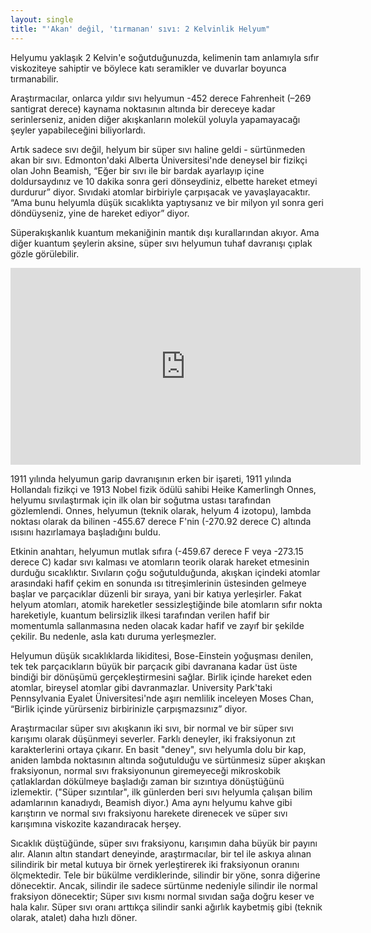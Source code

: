 ```yaml
---
layout: single
title: "'Akan' değil, 'tırmanan' sıvı: 2 Kelvinlik Helyum"
---
```

Helyumu yaklaşık 2 Kelvin'e soğutduğunuzda, kelimenin tam anlamıyla sıfır viskoziteye sahiptir ve böylece katı seramikler ve duvarlar boyunca tırmanabilir.

Araştırmacılar, onlarca yıldır sıvı helyumun -452 derece Fahrenheit (–269 santigrat derece) kaynama noktasının altında bir dereceye kadar serinlerseniz, aniden diğer akışkanların molekül yoluyla yapamayacağı şeyler yapabileceğini biliyorlardı.

Artık sadece sıvı değil, helyum bir süper sıvı haline geldi - sürtünmeden akan bir sıvı. Edmonton'daki Alberta Üniversitesi'nde deneysel bir fizikçi olan John Beamish, “Eğer bir sıvı ile bir bardak ayarlayıp içine doldursaydınız ve 10 dakika sonra geri dönseydiniz, elbette hareket etmeyi durdurur” diyor. Sıvıdaki atomlar birbiriyle çarpışacak ve yavaşlayacaktır. “Ama bunu helyumla düşük sıcaklıkta yaptıysanız ve bir milyon yıl sonra geri döndüyseniz, yine de hareket ediyor” diyor.

Süperakışkanlık kuantum mekaniğinin mantık dışı kurallarından akıyor. Ama diğer kuantum şeylerin aksine, süper sıvı helyumun tuhaf davranışı çıplak gözle görülebilir.

<iframe width="560" height="315" src="https://www.youtube.com/embed/2Z6UJbwxBZI" frameborder="0" allow="accelerometer; autoplay; encrypted-media; gyroscope; picture-in-picture" allowfullscreen></iframe>

1911 yılında helyumun garip davranışının erken bir işareti, 1911 yılında Hollandalı fizikçi ve 1913 Nobel fizik ödülü sahibi Heike Kamerlingh Onnes, helyumu sıvılaştırmak için ilk olan bir soğutma ustası tarafından gözlemlendi. Onnes, helyumun (teknik olarak, helyum 4 izotopu), lambda noktası olarak da bilinen -455.67 derece F'nin (-270.92 derece C) altında ısısını hazırlamaya başladığını buldu.

Etkinin anahtarı, helyumun mutlak sıfıra (-459.67 derece F veya -273.15 derece C) kadar sıvı kalması ve atomların teorik olarak hareket etmesinin durduğu sıcaklıktır. Sıvıların çoğu soğutulduğunda, akışkan içindeki atomlar arasındaki hafif çekim en sonunda ısı titreşimlerinin üstesinden gelmeye başlar ve parçacıklar düzenli bir sıraya, yani bir katıya yerleşirler. Fakat helyum atomları, atomik hareketler sessizleştiğinde bile atomların sıfır nokta hareketiyle, kuantum belirsizlik ilkesi tarafından verilen hafif bir momentumla sallanmasına neden olacak kadar hafif ve zayıf bir şekilde çekilir. Bu nedenle, asla katı duruma yerleşmezler.

Helyumun düşük sıcaklıklarda likiditesi, Bose-Einstein yoğuşması denilen, tek tek parçacıkların büyük bir parçacık gibi davranana kadar üst üste bindiği bir dönüşümü gerçekleştirmesini sağlar. Birlik içinde hareket eden atomlar, bireysel atomlar gibi davranmazlar. University Park'taki Pennsylvania Eyalet Üniversitesi'nde aşırı nemlilik inceleyen Moses Chan, “Birlik içinde yürürseniz birbirinizle çarpışmazsınız” diyor.

Araştırmacılar süper sıvı akışkanın iki sıvı, bir normal ve bir süper sıvı karışımı olarak düşünmeyi severler. Farklı deneyler, iki fraksiyonun zıt karakterlerini ortaya çıkarır. En basit "deney", sıvı helyumla dolu bir kap, aniden lambda noktasının altında soğutulduğu ve sürtünmesiz süper akışkan fraksiyonun, normal sıvı fraksiyonunun giremeyeceği mikroskobik çatlaklardan dökülmeye başladığı zaman bir sızıntıya dönüştüğünü izlemektir. ("Süper sızıntılar", ilk günlerden beri sıvı helyumla çalışan bilim adamlarının kanadıydı, Beamish diyor.) Ama aynı helyumu kahve gibi karıştırın ve normal sıvı fraksiyonu harekete direnecek ve süper sıvı karışımına viskozite kazandıracak herşey.

Sıcaklık düştüğünde, süper sıvı fraksiyonu, karışımın daha büyük bir payını alır. Alanın altın standart deneyinde, araştırmacılar, bir tel ile askıya alınan silindirik bir metal kutuya bir örnek yerleştirerek iki fraksiyonun oranını ölçmektedir. Tele bir bükülme verdiklerinde, silindir bir yöne, sonra diğerine dönecektir. Ancak, silindir ile sadece sürtünme nedeniyle silindir ile normal fraksiyon dönecektir; Süper sıvı kısmı normal sıvıdan sağa doğru keser ve hala kalır. Süper sıvı oranı arttıkça silindir sanki ağırlık kaybetmiş gibi (teknik olarak, atalet) daha hızlı döner.

